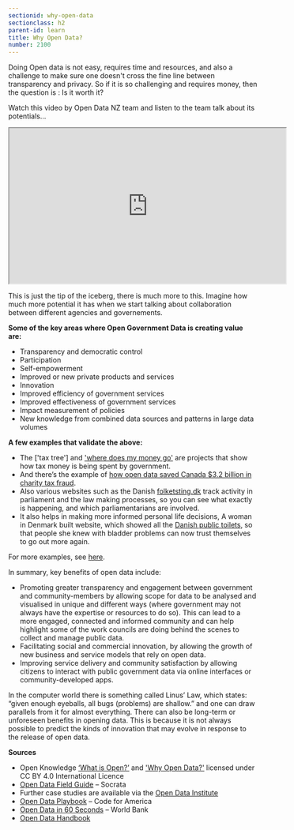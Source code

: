 ```yaml
---
sectionid: why-open-data
sectionclass: h2
parent-id: learn
title: Why Open Data?
number: 2100
---
```


Doing Open data is not easy, requires time and resources, and also a challenge to make sure one doesn't cross the fine line between transparency and privacy.
So if it is so challenging and requires money, then the question is : Is it worth it?

Watch this video by Open Data NZ team and listen to the team talk about its potentials...
<iframe width="560" height="315" src="https://www.youtube.com/embed/bwX5MAZ6zKI" frameborder="1" allowfullscreen></iframe>

This is just the tip of the iceberg, there is much more to this. Imagine how much more potential it has when we start talking about collaboration between different agencies and governements.

**Some of the key areas where Open Government Data is creating value are:**

- Transparency and democratic control
- Participation
- Self-empowerment
- Improved or new private products and services
- Innovation
- Improved efficiency of government services
- Improved effectiveness of government services
- Impact measurement of policies
- New knowledge from combined data sources and patterns in large data volumes

**A few examples that validate the above:**

- The ['tax tree'] and ['where does my money go'](http://app.wheredoesmymoneygo.org//) are projects that show how tax money is being spent by government.
- And there’s the example of [how open data saved Canada $3.2 billion in charity tax fraud](https://eaves.ca/2010/04/14/case-study-open-data-and-the-public-purse/).
- Also various websites such as the Danish [folketsting.dk](folketsting.dk) track activity in parliament and the law making processes, so you can see what exactly is happening, and which parliamentarians are involved.
- It also helps in making more informed personal life decisions, A woman in Denmark built website, which showed all the [Danish public toilets](http://beta.findtoilet.dk/), so that people she knew with bladder problems can now trust themselves to go out more again.

For more examples, see [here](#examples-of-open-data-usage).

In summary, key benefits of open data include:

- Promoting greater transparency and engagement between government and community-members by allowing scope for data to be analysed and visualised in unique and different ways (where government may not always have the expertise or resources to do so). This can lead to a more engaged, connected and informed community and can help highlight some of the work councils are doing behind the scenes to collect and manage public data.
- Facilitating social and commercial innovation, by allowing the growth of new business and service models that rely on open data.
- Improving service delivery and community satisfaction by allowing citizens to interact with public government data via online interfaces or community-developed apps.

In the computer world there is something called Linus’ Law, which states: “given enough eyeballs, all bugs (problems) are shallow.” and one can draw parallels from it for almost everything.
There can also be long-term or unforeseen benefits in opening data. This is because it is not always possible to predict the kinds of innovation that may evolve in response to the release of open data.


**Sources**

- Open Knowledge [‘What is Open?’](https://okfn.org/opendata/) and ['Why Open Data?'](https://okfn.org/opendata/why-open-data/) licensed under CC BY 4.0 International Licence
- [Open Data Field Guide](https://socrata.com/open-data-field-guide/) – Socrata
- Further case studies are available via the [Open Data Institute](http://theodi.org/case-studies)
- [Open Data Playbook](http://archive.codeforamerica.org/practices/open/open-data/#groundwork) – Code for America
- [Open Data in 60 Seconds](http://opendatatoolkit.worldbank.org/en/open-data-in-60-seconds.html) – World Bank
- [Open Data Handbook](http://opendatahandbook.org/guide/en/why-open-data/)
